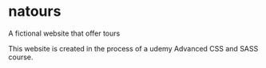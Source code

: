 # natours
A fictional website that offer tours

This website is created in the process of a udemy Advanced CSS and SASS course.

